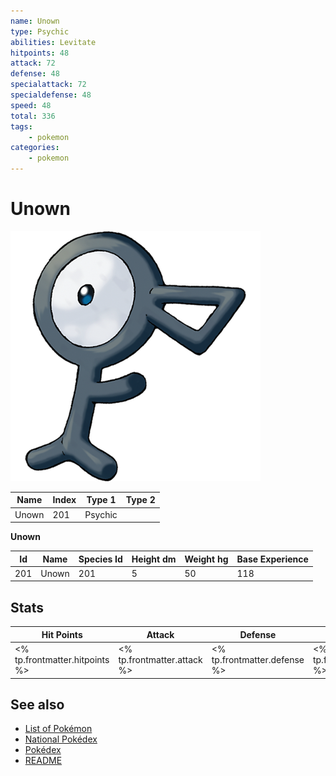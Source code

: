 ```yaml
---
name: Unown
type: Psychic
abilities: Levitate
hitpoints: 48
attack: 72
defense: 48
specialattack: 72
specialdefense: 48
speed: 48
total: 336
tags:
    - pokemon
categories:
    - pokemon
---
```


# Unown


![Unown](images/201.png)

| **Name** | **Index** | **Type 1** | **Type 2** |
|----|----|----|----|
| Unown | 201 | Psychic  |  |

**Unown** 




| **Id** | **Name** | **Species Id** | **Height dm** | **Weight hg** | **Base Experience** |
|--------|----------|----------------|------------|------------|---------------------|
| 201 | Unown | 201 | 5 | 50 | 118 |



## Stats

| **Hit Points** | **Attack** | **Defense** | **Special Attack** | **Special Defense** | **Speed** | **Total** |
|----------------|------------|-------------|--------------------|---------------------|-----------|-----------|
| <% tp.frontmatter.hitpoints %> | <% tp.frontmatter.attack %> | <% tp.frontmatter.defense %> | <% tp.frontmatter.specialattack %> | <% tp.frontmatter.specialdefense %> | <% tp.frontmatter.speed %> | <% tp.frontmatter.total %> |

## See also

- [List of Pokémon](../pokemon.md)
- [National Pokédex](../national_pokedex.md)
- [Pokédex](../pokedex.md)
- [README](../README.md)
